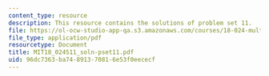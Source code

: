```yaml
---
content_type: resource
description: This resource contains the solutions of problem set 11.
file: https://ol-ocw-studio-app-qa.s3.amazonaws.com/courses/18-024-multivariable-calculus-with-theory-spring-2011/96dc7363ba74891370816e53f0eececf_MIT18_024S11_soln-pset11.pdf
file_type: application/pdf
resourcetype: Document
title: MIT18_024S11_soln-pset11.pdf
uid: 96dc7363-ba74-8913-7081-6e53f0eececf
---
```

